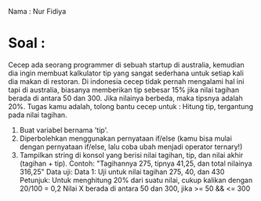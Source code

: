 Nama : Nur Fidiya
# Soal :

Cecep ada seorang programmer di sebuah startup di australia, kemudian dia ingin membuat kalkulator
tip yang sangat sederhana untuk setiap kali dia makan di restoran. Di indonesia cecep tidak pernah
mengalami hal ini tapi di australia, biasanya memberikan tip sebesar 15% jika nilai tagihan berada di
antara 50 dan 300. Jika nilainya berbeda, maka tipsnya adalah 20%.
Tugas kamu adalah, tolong bantu cecep untuk :
Hitung tip, tergantung pada nilai tagihan.
1. Buat variabel bernama 'tip'.
2. Diperbolehkan menggunakan pernyataan if/else (kamu bisa mulai dengan pernyataan if/else,
lalu coba ubah menjadi operator ternary!)
3. Tampilkan string di konsol yang berisi nilai tagihan, tip, dan nilai akhir (tagihan + tip). Contoh:
"Tagihannya 275, tipnya 41,25, dan total nilainya 316,25"
Data uji:
Data 1: Uji untuk nilai tagihan 275, 40, dan 430
Petunjuk:
Untuk menghitung 20% dari suatu nilai, cukup kalikan dengan 20/100 = 0,2
Nilai X berada di antara 50 dan 300, jika >= 50 && <= 300
